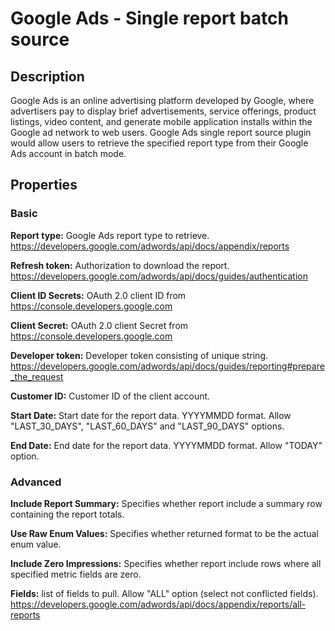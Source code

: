 # Google Ads - Single report batch source

Description
-----------
Google Ads is an online advertising platform developed by Google, where advertisers pay to display brief advertisements, service offerings, product listings, video content, and generate mobile application installs within the Google ad network to web users. Google Ads single report source plugin would allow users to retrieve the specified report type from their Google Ads account in batch mode.

Properties
----------
### Basic

**Report type:** Google Ads report type to retrieve. https://developers.google.com/adwords/api/docs/appendix/reports

**Refresh token:** Authorization to download the report. https://developers.google.com/adwords/api/docs/guides/authentication

**Client ID Secrets:** OAuth 2.0 client ID from https://console.developers.google.com

**Client Secret:** OAuth 2.0 client Secret from https://console.developers.google.com

**Developer token:** Developer token consisting of unique string. https://developers.google.com/adwords/api/docs/guides/reporting#prepare_the_request

**Customer ID:** Customer ID of the client account.

**Start Date:** Start date for the report data. YYYYMMDD format. Allow "LAST_30_DAYS", "LAST_60_DAYS" and "LAST_90_DAYS"  options.

**End Date:** End date for the report data. YYYYMMDD format. Allow "TODAY" option.

### Advanced

**Include Report Summary:** Specifies whether report include a summary row containing the report totals.

**Use Raw Enum Values:** Specifies whether returned format to be the actual enum value.

**Include Zero Impressions:** Specifies whether report include rows where all specified metric fields are zero.

**Fields:** list of fields to pull. Allow "ALL" option (select not conflicted fields). https://developers.google.com/adwords/api/docs/appendix/reports/all-reports